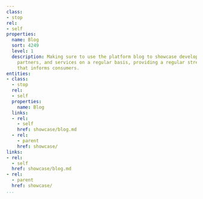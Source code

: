 ```yaml
---
class:
- stop
rel:
- self
properties:
  name: Blog
  sort: 4249
  level: 1
  description: Making sure to use the platform blog to showcase developers, applications,
    partners, and services on a regular basis, providing a regular stream of content
    that informs consumers.
entities:
- class:
  - stop
  rel:
  - self
  properties:
    name: Blog
  links:
  - rel:
    - self
    href: showcase/blog.md
  - rel:
    - parent
    href: showcase/
links:
- rel:
  - self
  href: showcase/blog.md
- rel:
  - parent
  href: showcase/
...
```

